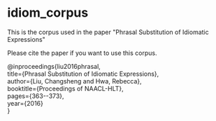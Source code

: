 # idiom_corpus
This is the corpus used in the paper "Phrasal Substitution of Idiomatic Expressions"

Please cite the paper if you want to use this corpus.

@inproceedings{liu2016phrasal,<br />
  title={Phrasal Substitution of Idiomatic Expressions},<br />
  author={Liu, Changsheng and Hwa, Rebecca},<br />
  booktitle={Proceedings of NAACL-HLT},<br />
  pages={363--373},<br />
  year={2016}<br />
}
